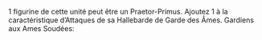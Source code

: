 1 figurine de cette unité
peut être un Praetor-Primus. Ajoutez 1
à la caractéristique d’Attaques de sa
Hallebarde de Garde des Âmes.
Gardiens aux Ames Soudées: